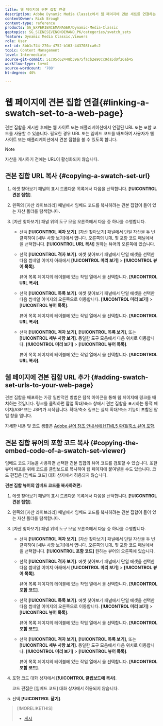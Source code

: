 ```yaml
---
title: 웹 페이지에 견본 집합 연결
description: Adobe Dynamic Media Classic에서 웹 페이지에 견본 세트를 연결하는 방법을 알아봅니다.
contentOwner: Rick Brough
content-type: reference
products: SG_EXPERIENCEMANAGER/Dynamic-Media-Classic
geptopics: SG_SCENESEVENONDEMAND_PK/categories/swatch_sets
feature: Dynamic Media Classic,Viewers
role: User
exl-id: 8bb1c744-270a-4752-b163-443708fca6c2
topic: Content Management
level: Intermediate
source-git-commit: 51c05c62448b39a75facb2e90cc9da5d0f26ab45
workflow-type: tm+mt
source-wordcount: '700'
ht-degree: 40%

---
```


# 웹 페이지에 견본 집합 연결{#linking-a-swatch-set-to-a-web-page}

견본 집합을 게시한 후에는 웹 사이트 또는 애플리케이션에서 연결된 URL 또는 포함 코드를 사용할 수 있습니다. 필요한 경우 URL 또는 임베드 코드를 배포하여 사용자가 웹 사이트 또는 애플리케이션에서 견본 집합을 볼 수 있도록 합니다.

>[!NOTE]
>
>자산을 게시하기 전에는 URL이 활성화되지 않습니다.

## 견본 집합 URL 복사 {#copying-a-swatch-set-url}

1. 에셋 찾아보기 패널의 표시 드롭다운 목록에서 다음을 선택합니다. **[!UICONTROL 견본 집합]**.
1. 왼쪽의 [자산 라이브러리] 패널에서 임베드 코드를 복사하려는 견본 집합이 들어 있는 자산 폴더를 탐색합니다.
1. [자산 찾아보기] 패널 위의 도구 모음 오른쪽에서 다음 중 하나를 수행합니다.

   * 선택 **[!UICONTROL 격자 보기]**. [자산 찾아보기] 패널에서 단일 자산을 두 번 클릭하여 [세부 사항 보기]에서 엽니다. 오른쪽의 URL 및 포함 코드 패널에서 을 선택합니다. **[!UICONTROL URL 복사]** 원하는 뷰어의 오른쪽에 있습니다.
   * 선택 **[!UICONTROL 격자 보기]**. 에셋 찾아보기 패널에서 단일 에셋을 선택한 다음 썸네일 이미지 아래에서 **[!UICONTROL 미리 보기]** > **[!UICONTROL 뷰어 목록]**.

     뷰어 목록 페이지의 테이블에 있는 작업 열에서 을 선택합니다. **[!UICONTROL URL 복사]**.

   * 선택 **[!UICONTROL 목록 보기]**. 에셋 찾아보기 패널에서 단일 에셋을 선택한 다음 썸네일 이미지의 오른쪽으로 이동합니다. **[!UICONTROL 미리 보기]** > **[!UICONTROL 뷰어 목록]**.

     뷰어 목록 페이지의 테이블에 있는 작업 열에서 을 선택합니다. **[!UICONTROL URL 복사]**.

   * 선택 **[!UICONTROL 격자 보기]**, **[!UICONTROL 목록 보기]**, 또는 **[!UICONTROL 세부 사항 보기]**. 동일한 도구 모음에서 다음 위치로 이동합니다. **[!UICONTROL 미리 보기]** > **[!UICONTROL 뷰어 목록]**.

     뷰어 목록 페이지의 테이블에 있는 작업 열에서 을 선택합니다. **[!UICONTROL URL 복사]**.

## 웹 페이지에 견본 집합 URL 추가 {#adding-swatch-set-urls-to-your-web-page}

견본 집합을 배포하는 가장 일반적인 방법은 탐색 아이콘을 통해 웹 페이지에 링크를 배치하는 것입니다. 링크를 클릭하면 팝업 확대/축소 창에서 견본 집합을 표시하는 동적 페이지(ASP 또는 JSP)가 시작됩니다. 확대/축소 링크는 실제 확대/축소 기능이 포함된 팝업 창을 엽니다.

자세한 내용 및 코드 샘플은 [Adobe 뷰어 참조 안내서에 HTML5 확대/축소 뷰어 포함](https://experienceleague.adobe.com/docs/dynamic-media-developer-resources/library/viewers-aem-assets-dmc/zoom/c-html5-20-zoom-viewer-about.html#section-e1c3106f5b3e445d9b95be337c2f94e2).

## 견본 집합 뷰어의 포함 코드 복사 {#copying-the-embed-code-of-a-swatch-set-viewer}

임베드 코드 기능을 사용하면 선택한 견본 집합의 뷰어 코드를 검토할 수 있습니다. 또한 뷰어 배포를 위해 코드를 클립보드로 복사하여 웹 페이지에 붙여넣을 수도 있습니다. 코드 편집은 [임베드 코드] 대화 상자에서 허용되지 않습니다.

**견본 집합 뷰어의 임베드 코드를 복사하려면:**

1. 에셋 찾아보기 패널의 표시 드롭다운 목록에서 다음을 선택합니다. **[!UICONTROL 견본 집합]**.
1. 왼쪽의 [자산 라이브러리] 패널에서 임베드 코드를 복사하려는 견본 집합이 들어 있는 자산 폴더를 탐색합니다.
1. [자산 찾아보기] 패널 위의 도구 모음 오른쪽에서 다음 중 하나를 수행합니다.

   * 선택 **[!UICONTROL 격자 보기]**. [자산 찾아보기] 패널에서 단일 자산을 두 번 클릭하여 [세부 사항 보기]에서 엽니다. 오른쪽의 URL 및 포함 코드 패널에서 을 선택합니다. **[!UICONTROL 포함 코드]** 원하는 뷰어의 오른쪽에 있습니다.
   * 선택 **[!UICONTROL 격자 보기]**. 에셋 찾아보기 패널에서 단일 에셋을 선택한 다음 썸네일 이미지 아래에서 **[!UICONTROL 미리 보기]** > **[!UICONTROL 뷰어 목록]**.

     뷰어 목록 페이지의 테이블에 있는 작업 열에서 을 선택합니다. **[!UICONTROL 포함 코드]**.

   * 선택 **[!UICONTROL 목록 보기]**. 에셋 찾아보기 패널에서 단일 에셋을 선택한 다음 썸네일 이미지의 오른쪽으로 이동합니다. **[!UICONTROL 미리 보기]** > **[!UICONTROL 뷰어 목록]**.

     뷰어 목록 페이지의 테이블에 있는 작업 열에서 을 선택합니다. **[!UICONTROL 포함 코드]**.

   * 선택 **[!UICONTROL 격자 보기]**, **[!UICONTROL 목록 보기]**, 또는 **[!UICONTROL 세부 사항 보기]**. 동일한 도구 모음에서 다음 위치로 이동합니다. **[!UICONTROL 미리 보기]** > **[!UICONTROL 뷰어 목록]**.

     뷰어 목록 페이지의 테이블에 있는 작업 열에서 을 선택합니다. **[!UICONTROL 포함 코드]**.

1. 포함 코드 대화 상자에서 **[!UICONTROL 클립보드에 복사]**.

   코드 편집은 [임베드 코드] 대화 상자에서 허용되지 않습니다.

1. 선택 **[!UICONTROL 닫기]**.

>[!MORELIKETHIS]
>
>* [게시](publishing-files.md#publishing_files)
